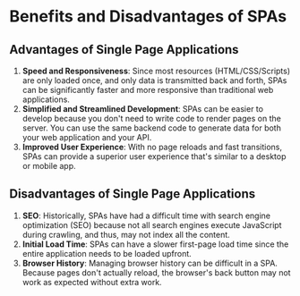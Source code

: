 # Benefits and Disadvantages of SPAs

## Advantages of Single Page Applications

1. **Speed and Responsiveness**: Since most resources (HTML/CSS/Scripts) are only loaded once, and only data is transmitted back and forth, SPAs can be significantly faster and more responsive than traditional web applications.
2. **Simplified and Streamlined Development**: SPAs can be easier to develop because you don't need to write code to render pages on the server. You can use the same backend code to generate data for both your web application and your API.
3. **Improved User Experience**: With no page reloads and fast transitions, SPAs can provide a superior user experience that's similar to a desktop or mobile app.

## Disadvantages of Single Page Applications

1. **SEO**: Historically, SPAs have had a difficult time with search engine optimization (SEO) because not all search engines execute JavaScript during crawling, and thus, may not index all the content.
2. **Initial Load Time**: SPAs can have a slower first-page load time since the entire application needs to be loaded upfront.
3. **Browser History**: Managing browser history can be difficult in a SPA. Because pages don't actually reload, the browser's back button may not work as expected without extra work.